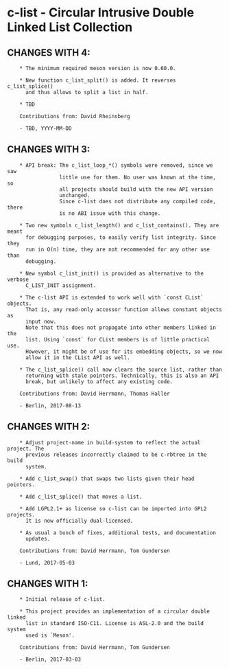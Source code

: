 # c-list - Circular Intrusive Double Linked List Collection

## CHANGES WITH 4:

        * The minimum required meson version is now 0.60.0.

        * New function c_list_split() is added. It reverses c_list_splice()
          and thus allows to split a list in half.

        * TBD

        Contributions from: David Rheinsberg

        - TBD, YYYY-MM-DD

## CHANGES WITH 3:

        * API break: The c_list_loop_*() symbols were removed, since we saw
                     little use for them. No user was known at the time, so
                     all projects should build with the new API version
                     unchanged.
                     Since c-list does not distribute any compiled code, there
                     is no ABI issue with this change.

        * Two new symbols c_list_length() and c_list_contains(). They are meant
          for debugging purposes, to easily verify list integrity. Since they
          run in O(n) time, they are not recommended for any other use than
          debugging.

        * New symbol c_list_init() is provided as alternative to the verbose
          C_LIST_INIT assignment.

        * The c-list API is extended to work well with `const CList` objects.
          That is, any read-only accessor function allows constant objects as
          input now.
          Note that this does not propagate into other members linked in the
          list. Using `const` for CList members is of little practical use.
          However, it might be of use for its embedding objects, so we now
          allow it in the CList API as well.

        * The c_list_splice() call now clears the source list, rather than
          returning with stale pointers. Technically, this is also an API
          break, but unlikely to affect any existing code.

        Contributions from: David Herrmann, Thomas Haller

        - Berlin, 2017-08-13

## CHANGES WITH 2:

        * Adjust project-name in build-system to reflect the actual project. The
          previous releases incorrectly claimed to be c-rbtree in the build
          system.

        * Add c_list_swap() that swaps two lists given their head pointers.

        * Add c_list_splice() that moves a list.

        * Add LGPL2.1+ as license so c-list can be imported into GPL2 projects.
          It is now officially dual-licensed.

        * As usual a bunch of fixes, additional tests, and documentation
          updates.

        Contributions from: David Herrmann, Tom Gundersen

        - Lund, 2017-05-03

## CHANGES WITH 1:

        * Initial release of c-list.

        * This project provides an implementation of a circular double linked
          list in standard ISO-C11. License is ASL-2.0 and the build system
          used is `Meson'.

        Contributions from: David Herrmann, Tom Gundersen

        - Berlin, 2017-03-03
